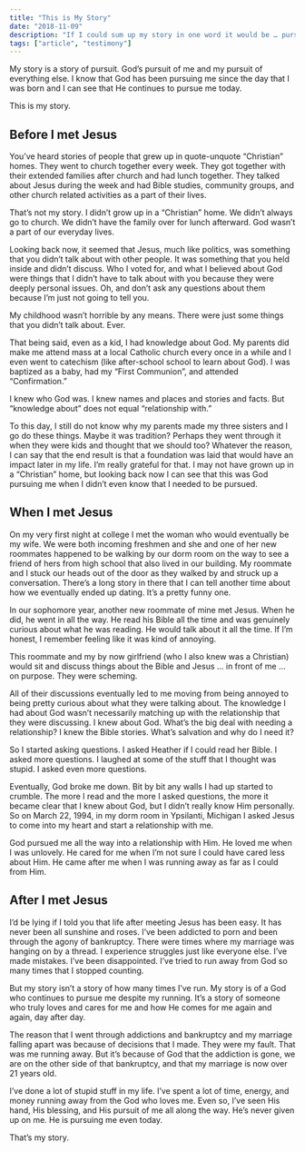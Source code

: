 ```yaml
---
title: "This is My Story"
date: "2018-11-09"
description: "If I could sum up my story in one word it would be … pursuit."
tags: ["article", "testimony"]
---
```


My story is a story of pursuit. God’s pursuit of me and my pursuit of everything else. I know that God has been pursuing me since the day that I was born and I can see that He continues to pursue me today.

This is my story.

## Before I met Jesus

You’ve heard stories of people that grew up in quote-unquote “Christian” homes. They went to church together every week. They got together with their extended families after church and had lunch together. They talked about Jesus during the week and had Bible studies, community groups, and other church related activities as a part of their lives.

That’s not my story. I didn’t grow up in a “Christian” home. We didn’t always go to church. We didn’t have the family over for lunch afterward. God wasn’t a part of our everyday lives.

Looking back now, it seemed that Jesus, much like politics, was something that you didn’t talk about with other people. It was something that you held inside and didn’t discuss. Who I voted for, and what I believed about God were things that I didn’t have to talk about with you because they were deeply personal issues. Oh, and don’t ask any questions about them because I’m just not going to tell you.

My childhood wasn’t horrible by any means. There were just some things that you didn’t talk about. Ever.

That being said, even as a kid, I had knowledge about God. My parents did make me attend mass at a local Catholic church every once in a while and I even went to catechism (like after-school school to learn about God). I was baptized as a baby, had my “First Communion”, and attended “Confirmation.”

I knew who God was. I knew names and places and stories and facts. But “knowledge about” does not equal “relationship with.”

To this day, I still do not know why my parents made my three sisters and I go do these things. Maybe it was tradition? Perhaps they went through it when they were kids and thought that we should too? Whatever the reason, I can say that the end result is that a foundation was laid that would have an impact later in my life. I’m really grateful for that. I may not have grown up in a “Christian” home, but looking back now I can see that this was God pursuing me when I didn’t even know that I needed to be pursued.

## When I met Jesus

On my very first night at college I met the woman who would eventually be my wife. We were both incoming freshmen and she and one of her new roommates happened to be walking by our dorm room on the way to see a friend of hers from high school that also lived in our building. My roommate and I stuck our heads out of the door as they walked by and struck up a conversation. There’s a long story in there that I can tell another time about how we eventually ended up dating. It’s a pretty funny one.

In our sophomore year, another new roommate of mine met Jesus. When he did, he went in all the way. He read his Bible all the time and was genuinely curious about what he was reading. He would talk about it all the time. If I’m honest, I remember feeling like it was kind of annoying.

This roommate and my by now girlfriend (who I also knew was a Christian) would sit and discuss things about the Bible and Jesus … in front of me … on purpose. They were scheming.

All of their discussions eventually led to me moving from being annoyed to being pretty curious about what they were talking about. The knowledge I had about God wasn’t necessarily matching up with the relationship that they were discussing. I knew about God. What’s the big deal with needing a relationship? I knew the Bible stories. What’s salvation and why do I need it?

So I started asking questions. I asked Heather if I could read her Bible. I asked more questions. I laughed at some of the stuff that I thought was stupid. I asked even more questions.

Eventually, God broke me down. Bit by bit any walls I had up started to crumble. The more I read and the more I asked questions, the more it became clear that I knew about God, but I didn’t really know Him personally. So on March 22, 1994, in my dorm room in Ypsilanti, Michigan I asked Jesus to come into my heart and start a relationship with me.

God pursued me all the way into a relationship with Him. He loved me when I was unlovely. He cared for me when I’m not sure I could have cared less about Him. He came after me when I was running away as far as I could from Him.

## After I met Jesus

I’d be lying if I told you that life after meeting Jesus has been easy. It has never been all sunshine and roses. I’ve been addicted to porn and been through the agony of bankruptcy. There were times where my marriage was hanging on by a thread. I experience struggles just like everyone else. I’ve made mistakes. I’ve been disappointed. I’ve tried to run away from God so many times that I stopped counting.

But my story isn’t a story of how many times I’ve run. My story is of a God who continues to pursue me despite my running. It’s a story of someone who truly loves and cares for me and how He comes for me again and again, day after day.

The reason that I went through addictions and bankruptcy and my marriage falling apart was because of decisions that I made. They were my fault. That was me running away. But it’s because of God that the addiction is gone, we are on the other side of that bankruptcy, and that my marriage is now over 21 years old.

I’ve done a lot of stupid stuff in my life. I’ve spent a lot of time, energy, and money running away from the God who loves me. Even so, I’ve seen His hand, His blessing, and His pursuit of me all along the way. He’s never given up on me. He is pursuing me even today.

That’s my story.
